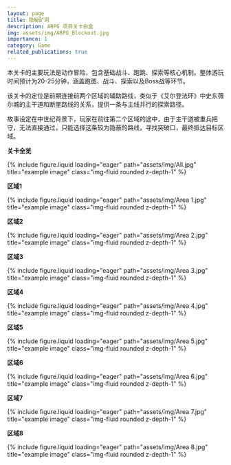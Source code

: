 ```yaml
---
layout: page
title: 隐秘矿洞
description: ARPG 项目关卡白盒
img: assets/img/ARPG_Blockout.jpg
importance: 1
category: Game
related_publications: true
---
```


本关卡的主要玩法是动作冒险，包含基础战斗、跑跳、探索等核心机制。整体游玩时间预计为20-25分钟，涵盖跑图、战斗、探索以及Boss战等环节。

该关卡的定位是前期连接前两个区域的辅助路线，类似于《艾尔登法环》中史东薇尔城的主干道和断崖路线的关系，提供一条与主线并行的探索路径。

故事设定在中世纪背景下，玩家在前往第二个区域的途中，由于主干道被重兵把守，无法直接通过，只能选择这条较为隐蔽的路线，寻找突破口，最终抵达目标区域。



<strong>关卡全览</strong>

<div class="row">
    <div class="col-sm mt-3 mt-md-0">
        {% include figure.liquid loading="eager" path="assets/img/All.jpg" title="example image" class="img-fluid rounded z-depth-1" %}
    </div>
</div>

<strong>区域1</strong>

<div class="row">
    <div class="col-sm mt-3 mt-md-0">
        {% include figure.liquid loading="eager" path="assets/img/Area 1.jpg" title="example image" class="img-fluid rounded z-depth-1" %}
    </div>
</div>

<strong>区域2</strong>

<div class="row">
    <div class="col-sm mt-3 mt-md-0">
        {% include figure.liquid loading="eager" path="assets/img/Area 2.jpg" title="example image" class="img-fluid rounded z-depth-1" %}
    </div>
</div>

<strong>区域3</strong>

<div class="row">
    <div class="col-sm mt-3 mt-md-0">
        {% include figure.liquid loading="eager" path="assets/img/Area 3.jpg" title="example image" class="img-fluid rounded z-depth-1" %}
    </div>
</div>

<strong>区域4</strong>

<div class="row">
    <div class="col-sm mt-3 mt-md-0">
        {% include figure.liquid loading="eager" path="assets/img/Area 4.jpg" title="example image" class="img-fluid rounded z-depth-1" %}
    </div>
</div>

<strong>区域5</strong>

<div class="row">
    <div class="col-sm mt-3 mt-md-0">
        {% include figure.liquid loading="eager" path="assets/img/Area 5.jpg" title="example image" class="img-fluid rounded z-depth-1" %}
    </div>
</div>

<strong>区域6</strong>

<div class="row">
    <div class="col-sm mt-3 mt-md-0">
        {% include figure.liquid loading="eager" path="assets/img/Area 6.jpg" title="example image" class="img-fluid rounded z-depth-1" %}
    </div>
</div>

<strong>区域7</strong>

<div class="row">
    <div class="col-sm mt-3 mt-md-0">
        {% include figure.liquid loading="eager" path="assets/img/Area 7.jpg" title="example image" class="img-fluid rounded z-depth-1" %}
    </div>
</div>

<strong>区域8</strong>

<div class="row">
    <div class="col-sm mt-3 mt-md-0">
        {% include figure.liquid loading="eager" path="assets/img/Area 8.jpg" title="example image" class="img-fluid rounded z-depth-1" %}
    </div>
</div>
